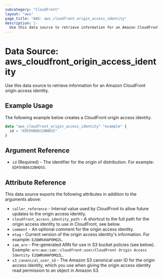 ```yaml
---
subcategory: "CloudFront"
layout: "aws"
page_title: "AWS: aws_cloudfront_origin_access_identity"
description: |-
  Use this data source to retrieve information for an Amazon CloudFront origin access identity.
---
```


# Data Source: aws_cloudfront_origin_access_identity

Use this data source to retrieve information for an Amazon CloudFront origin access identity.

## Example Usage

The following example below creates a CloudFront origin access identity.

```terraform
data "aws_cloudfront_origin_access_identity" "example" {
  id = "EDFDVBD632BHDS5"
}
```

## Argument Reference

* `id` (Required) -  The identifier for the origin of distribution. For example: `EDFDVBD632BHDS5`.

## Attribute Reference

This data source exports the following attributes in addition to the arguments above:

* `caller_reference` - Internal value used by CloudFront to allow future
   updates to the origin access identity.
* `cloudfront_access_identity_path` - A shortcut to the full path for the
   origin access identity to use in CloudFront, see below.
* `comment` - An optional comment for the origin access identity.
* `etag` - Current version of the origin access identity's information.
   For example: `E2QWRUHAPOMQZL`.
* `iam_arn` - Pre-generated ARN for use in S3 bucket policies (see below).
   Example: `arn:aws:iam::cloudfront:user/CloudFront Origin Access Identity
   E2QWRUHAPOMQZL`.
* `s3_canonical_user_id` - The Amazon S3 canonical user ID for the origin
   access identity, which you use when giving the origin access identity read
   permission to an object in Amazon S3.
